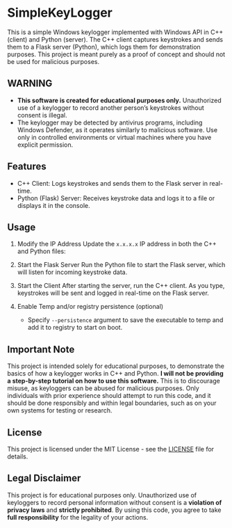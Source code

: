 # SimpleKeyLogger

This is a simple Windows keylogger implemented with Windows API in C++ (client) and Python (server). The C++ client captures keystrokes and sends them to a Flask server (Python), which logs them for demonstration purposes. This project is meant purely as a proof of concept and should not be used for malicious purposes.

## **WARNING**
- **This software is created for educational purposes only.** Unauthorized use of a keylogger to record another person’s keystrokes without consent is illegal.
- The keylogger may be detected by antivirus programs, including Windows Defender, as it operates similarly to malicious software. Use only in controlled environments or virtual machines where you have explicit permission.

## Features

- C++ Client: Logs keystrokes and sends them to the Flask server in real-time.
- Python (Flask) Server: Receives keystroke data and logs it to a file or displays it in the console.


## Usage
1. Modify the IP Address
    Update the `x.x.x.x` IP address in both the C++ and Python files:

2. Start the Flask Server
    Run the Python file to start the Flask server, which will listen for incoming keystroke data.

3. Start the Client
    After starting the server, run the C++ client. As you type, keystrokes will be sent and logged in real-time on the Flask server.

4. Enable Temp and/or registry persistence (optional)
    - Specify `--persistence` argument to save the executable to temp and add it to registry to start on boot.

## Important Note
This project is intended solely for educational purposes, to demonstrate the basics of how a keylogger works in C++ and Python. **I will not be providing a step-by-step tutorial on how to use this software.** This is to discourage misuse, as keyloggers can be abused for malicious purposes. Only individuals with prior experience should attempt to run this code, and it should be done responsibly and within legal boundaries, such as on your own systems for testing or research.

## License
This project is licensed under the MIT License - see the [LICENSE](https://github.com/deityyGH/SimpleKeyLogger/blob/main/LICENSE) file for details.

## Legal Disclaimer
This project is for educational purposes only. Unauthorized use of keyloggers to record personal information without consent is a **violation of privacy laws** and **strictly prohibited**. By using this code, you agree to take **full responsibility** for the legality of your actions.
